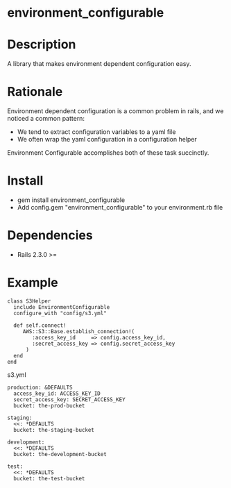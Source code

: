 # environment_configurable

Description
===========

A library that makes environment dependent configuration easy.

Rationale
========

Environment dependent configuration is a common problem in rails, and we noticed
a common pattern:

  * We tend to extract configuration variables to a yaml file
  * We often wrap the yaml configuration in a configuration helper
  
Environment Configurable accomplishes both of these task succinctly.

Install
====
  * gem install environment_configurable
  * Add config.gem "environment_configurable" to your environment.rb file
  
Dependencies
============

* Rails 2.3.0 >=

Example
=======

    class S3Helper
      include EnvironmentConfigurable
      configure_with "config/s3.yml"
      
      def self.connect!
         AWS::S3::Base.establish_connection!(
            :access_key_id     => config.access_key_id,
            :secret_access_key => config.secret_access_key
          )
      end
    end
    
  s3.yml
  
    production: &DEFAULTS
      access_key_id: ACCESS_KEY_ID
      secret_access_key: SECRET_ACCESS_KEY
      bucket: the-prod-bucket

    staging:
      <<: *DEFAULTS
      bucket: the-staging-bucket

    development:
      <<: *DEFAULTS
      bucket: the-development-bucket

    test:
      <<: *DEFAULTS
      bucket: the-test-bucket
    
    

